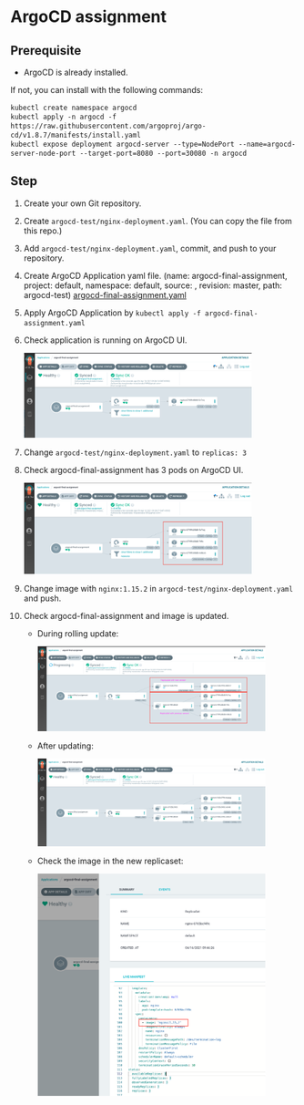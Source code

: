# ArgoCD assignment

## Prerequisite

- ArgoCD is already installed.

If not, you can install with the following commands:

```
kubectl create namespace argocd
kubectl apply -n argocd -f https://raw.githubusercontent.com/argoproj/argo-cd/v1.8.7/manifests/install.yaml
kubectl expose deployment argocd-server --type=NodePort --name=argocd-server-node-port --target-port=8080 --port=30080 -n argocd
```

## Step

1. Create your own Git repository.
1. Create `argocd-test/nginx-deployment.yaml`. (You can copy the file from this repo.)
1. Add `argocd-test/nginx-deployment.yaml`, commit, and push to your repository.
1. Create ArgoCD Application yaml file. (name: argocd-final-assignment, project: default, namespace: default, source: <your git repository>, revision: master, path: argocd-test) [argocd-final-assignment.yaml]()
1. Apply ArgoCD Application by `kubectl apply -f argocd-final-assignment.yaml`
1. Check application is running on ArgoCD UI.

    <img src="argocd-final-assignment-01.png" width="400"/>

1. Change `argocd-test/nginx-deployment.yaml` to `replicas: 3`
1. Check argocd-final-assignment has 3 pods on ArgoCD UI.

    <img src="argocd-final-assignment-02.png" width="400"/>

1. Change image with `nginx:1.15.2` in `argocd-test/nginx-deployment.yaml` and push.
1. Check argocd-final-assignment and image is updated.
    - During rolling update:

        <img src="argocd-final-assignment-03.png" width="400"/>

    - After updating:

        <img src="argocd-final-assignment-04.png" width="400"/>

    - Check the image in the new replicaset:

        <img src="argocd-final-assignment-05.png" width="400"/>
